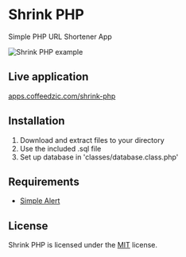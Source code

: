 # Shrink PHP
Simple PHP URL Shortener App

![Shrink PHP example](https://apps.coffeedzic.com/shrink-php/preview.jpg)

## Live application

[apps.coffeedzic.com/shrink-php](https://apps.coffeedzic.com/shrink-php)

## Installation

1. Download and extract files to your directory
2. Use the included .sql file
3. Set up database in 'classes/database.class.php'

## Requirements

* [Simple Alert](https://github.com/coffeedzic/simple-alert)

## License

Shrink PHP is licensed under the [MIT](https://github.com/coffeedzic/shrink-php/blob/main/LICENSE) license.



